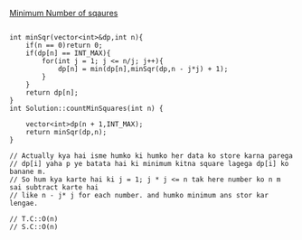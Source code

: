 [Minimum Number of sqaures](https://www.scaler.com/academy/mentee-dashboard/class/43294/assignment/problems/600?navref=cl_tt_lst_nm)


```

int minSqr(vector<int>&dp,int n){
    if(n == 0)return 0;
    if(dp[n] == INT_MAX){
        for(int j = 1; j <= n/j; j++){
            dp[n] = min(dp[n],minSqr(dp,n - j*j) + 1);
        }
    }
    return dp[n];
}
int Solution::countMinSquares(int n) {

    vector<int>dp(n + 1,INT_MAX);
    return minSqr(dp,n);
}

// Actually kya hai isme humko ki humko her data ko store karna parega 
// dp[i] yaha p ye batata hai ki minimum kitna square lagega dp[i] ko banane m.
// So hum kya karte hai ki j = 1; j * j <= n tak here number ko n m sai subtract karte hai 
// like n - j* j for each number. and humko minimum ans stor kar lengae.

// T.C::O(n)
// S.C::O(n)


```
